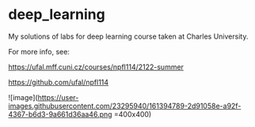 # deep_learning
My solutions of labs for deep learning course taken at Charles University.

For more info, see:

https://ufal.mff.cuni.cz/courses/npfl114/2122-summer

https://github.com/ufal/npfl114



![image](https://user-images.githubusercontent.com/23295940/161394789-2d91058e-a92f-4367-b6d3-9a661d36aa46.png =400x400)
